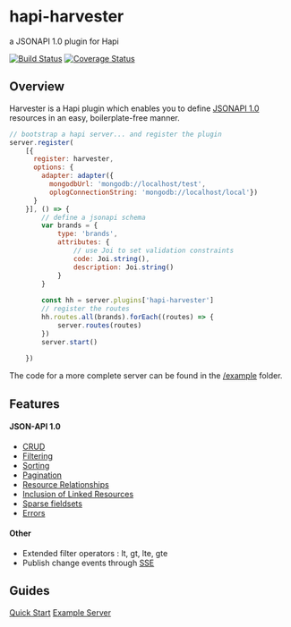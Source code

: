 # hapi-harvester

a JSONAPI 1.0 plugin for Hapi

[![Build Status](https://travis-ci.org/agco/hapi-harvester.svg?branch=develop)](https://travis-ci.org/agco/hapi-harvester)
[![Coverage Status](https://coveralls.io/repos/agco/hapi-harvester/badge.svg?branch=feature%2Fhh-30&service=github)](https://coveralls.io/github/agco/hapi-harvester?branch=develop)

## Overview

Harvester is a Hapi plugin which enables you to define [JSONAPI 1.0](http://jsonapi.org) resources in an easy, boilerplate-free manner.  

```js
// bootstrap a hapi server... and register the plugin
server.register(
    [{
      register: harvester, 
      options: {
        adapter: adapter({
          mongodbUrl: 'mongodb://localhost/test', 
          oplogConnectionString: 'mongodb://localhost/local'})  
      }
    }], () => {
        // define a jsonapi schema 
        var brands = {
            type: 'brands',
            attributes: {
                // use Joi to set validation constraints
                code: Joi.string(),
                description: Joi.string()
            }
        }
        
        const hh = server.plugins['hapi-harvester']
        // register the routes 
        hh.routes.all(brands).forEach((routes) => {
            server.routes(routes)
        })
        server.start()
        
    })
```

The code for a more complete server can be found in the [/example](example/index.js) folder.

## Features

#### JSON-API 1.0 

- [CRUD](http://jsonapi.org/format/#crud)
- [Filtering](http://jsonapi.org/format/#fetching-filtering)
- [Sorting](http://jsonapi.org/format/#fetching-sorting)
- [Pagination](http://jsonapi.org/format/#fetching-pagination)
- [Resource Relationships](http://jsonapi.org/format/#document-structure-resource-relationships) 
- [Inclusion of Linked Resources](http://jsonapi.org/format/#fetching-includes)
- [Sparse fieldsets](http://jsonapi.org/format/#fetching-sparse-fieldsets)
- [Errors](http://jsonapi.org/format/#errors)

#### Other  

- Extended filter operators : lt, gt, lte, gte
- Publish change events through [SSE](http://www.w3.org/TR/eventsource/) 

## Guides

[Quick Start](docs/QuickStart.md)
[Example Server](example/index.js)
